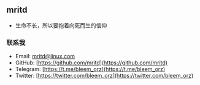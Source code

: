 ## mritd

- 生命不长，所以要抱着向死而生的信仰

### 联系我

- Email: [mritd@linux.com](mailto:mritd@linux.com)
- GitHub: [https://github.com/mritd](https://github.com/mritd)
- Telegram: [https://t.me/bleem_orz](https://t.me/bleem_orz)
- Twitter: [https://twitter.com/bleem_orz](https://twitter.com/bleem_orz)
